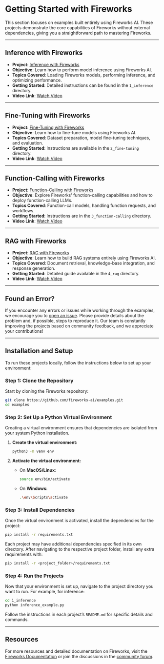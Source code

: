 
# Getting Started with Fireworks

This section focuses on examples built entirely using Fireworks AI. These projects demonstrate the core capabilities of Fireworks without external dependencies, giving you a straightforward path to mastering Fireworks.

---

## Inference with Fireworks

- **Project**: [Inference with Fireworks](./1_inference/README.md)
- **Objective**: Learn how to perform model inference using Fireworks AI.
- **Topics Covered**: Loading Fireworks models, performing inference, and optimizing performance.
- **Getting Started**: Detailed instructions can be found in the `1_inference` directory.
- **Video Link**: [Watch Video](#)

---

## Fine-Tuning with Fireworks

- **Project**: [Fine-Tuning with Fireworks](./2_fine-tuning/README.md)
- **Objective**: Learn how to fine-tune models using Fireworks AI.
- **Topics Covered**: Dataset preparation, model fine-tuning techniques, and evaluation.
- **Getting Started**: Instructions are available in the `2_fine-tuning` directory.
- **Video Link**: [Watch Video](#)

---

## Function-Calling with Fireworks

- **Project**: [Function-Calling with Fireworks](./3_function-calling/README.md)
- **Objective**: Explore Fireworks' function-calling capabilities and how to deploy function-calling LLMs.
- **Topics Covered**: Function-call models, handling function requests, and workflows.
- **Getting Started**: Instructions are in the `3_function-calling` directory.
- **Video Link**: [Watch Video](#)

---

## RAG with Fireworks

- **Project**: [RAG with Fireworks](./4_rag/README.md)
- **Objective**: Learn how to build RAG systems entirely using Fireworks AI.
- **Topics Covered**: Document retrieval, knowledge-base integration, and response generation.
- **Getting Started**: Detailed guide available in the `4_rag` directory.
- **Video Link**: [Watch Video](#)

---

## Found an Error?

If you encounter any errors or issues while working through the examples, we encourage you to [open an issue](https://github.com/fireworks-ai/examples/issues/new). Please provide details about the problem and, if possible, steps to reproduce it. Our team is constantly improving the projects based on community feedback, and we appreciate your contributions!

---


## Installation and Setup

To run these projects locally, follow the instructions below to set up your environment:

### Step 1: Clone the Repository

Start by cloning the Fireworks repository:

```bash
git clone https://github.com/fireworks-ai/examples.git
cd examples
```

### Step 2: Set Up a Python Virtual Environment

Creating a virtual environment ensures that dependencies are isolated from your system Python installation.

1. **Create the virtual environment:**

    ```bash
    python3 -m venv env
    ```

2. **Activate the virtual environment:**

    - On **MacOS/Linux**:
      ```bash
      source env/bin/activate
      ```
    - On **Windows**:
      ```bash
      .\env\Scripts\activate
      ```

### Step 3: Install Dependencies

Once the virtual environment is activated, install the dependencies for the project:

```bash
pip install -r requirements.txt
```

Each project may have additional dependencies specified in its own directory. After navigating to the respective project folder, install any extra requirements with:

```bash
pip install -r <project_folder>/requirements.txt
```

### Step 4: Run the Projects

Now that your environment is set up, navigate to the project directory you want to run. For example, for inference:

```bash
cd 1_inference
python inference_example.py
```

Follow the instructions in each project’s `README.md` for specific details and commands.

---

## Resources

For more resources and detailed documentation on Fireworks, visit the [Fireworks Documentation](https://docs.fireworks.ai) or join the discussions in the [community forum](https://community.fireworks.ai).

